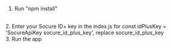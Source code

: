1. Run "npm install"
<br />
2. Enter your Socure ID+ key in the index.js for const idPlusKey = 'SocureApiKey socure_id_plus_key', replace socure_id_plus_key
<br />
3. Run the app
